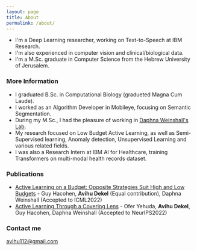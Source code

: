 ```yaml
---
layout: page
title: About
permalink: /about/
---
```


- I'm a Deep Learning researcher, working on Text-to-Speech at IBM Research.
- I'm also experienced in computer vision and clinical/biological data.
- I'm a M.Sc. graduate in Computer Science from the Hebrew University of Jerusalem.

### More Information
- I graduated B.Sc. in Computational Biology (gradueted Magna Cum Laude).
- I worked as an Algorithm Developer in Mobileye, focusing on Semantic Segmentation.
- During my M.Sc., I had the pleasure of working in [Daphna Weinshall's Lab](https://www.cs.huji.ac.il/~daphna/).
- My research focused on Low Budget Active Learning, as well as Semi-Supervised learning, Anomaly detection, Unsupervised Learning and various related fields.
- I was also a Research Intern at IBM AI for Healthcare, training Transformers on multi-modal health records dataset.


### Publications
- [Active Learning on a Budget: Opposite Strategies Suit High and Low Budgets](https://arxiv.org/abs/2202.02794) - Guy Hacohen, **Avihu Dekel** (Equal contribution), Daphna Weinshall (Accepted to ICML2022)
- [Active Learning Through a Covering Lens](https://arxiv.org/abs/2205.11320) - Ofer Yehuda, **Avihu Dekel**, Guy Hacohen, Daphna Weinshall (Accepted to NeurIPS2022)


### Contact me

[avihu112@gmail.com](mailto:avihu112@gmail.com)
